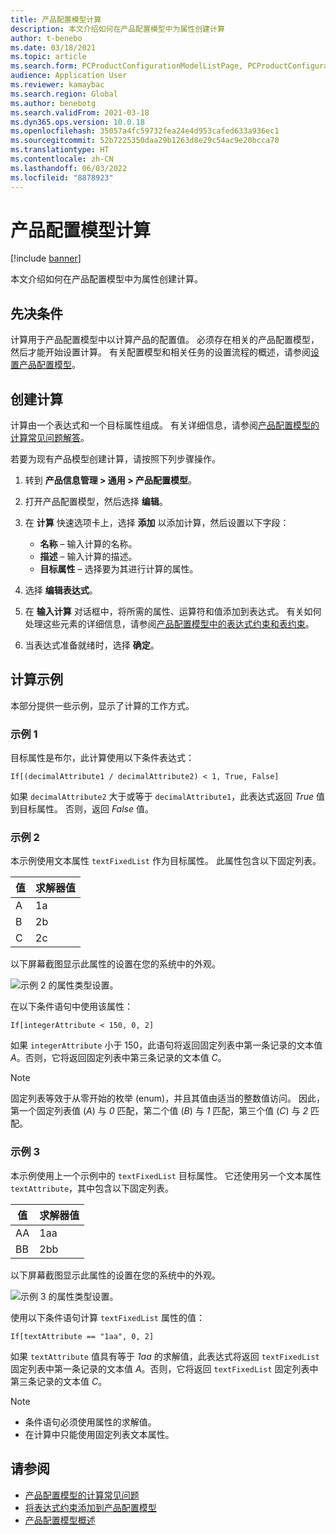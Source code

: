 ```yaml
---
title: 产品配置模型计算
description: 本文介绍如何在产品配置模型中为属性创建计算
author: t-benebo
ms.date: 03/18/2021
ms.topic: article
ms.search.form: PCProductConfigurationModelListPage, PCProductConfigurationModelDetails
audience: Application User
ms.reviewer: kamaybac
ms.search.region: Global
ms.author: benebotg
ms.search.validFrom: 2021-03-18
ms.dyn365.ops.version: 10.0.18
ms.openlocfilehash: 35057a4fc59732fea24e4d953cafed633a936ec1
ms.sourcegitcommit: 52b7225350daa29b1263d8e29c54ac9e20bcca70
ms.translationtype: HT
ms.contentlocale: zh-CN
ms.lasthandoff: 06/03/2022
ms.locfileid: "8878923"
---
```

# <a name="product-configuration-model-calculations"></a>产品配置模型计算

[!include [banner](../includes/banner.md)]

本文介绍如何在产品配置模型中为属性创建计算。

## <a name="prerequisites"></a>先决条件

计算用于产品配置模型中以计算产品的配置值。 必须存在相关的产品配置模型，然后才能开始设置计算。 有关配置模型和相关任务的设置流程的概述，请参阅[设置产品配置模型](set-up-maintain-product-configuration-model.md)。

## <a name="create-a-calculation"></a>创建计算

计算由一个表达式和一个目标属性组成。 有关详细信息，请参阅[产品配置模型的计算常见问题解答](calculate-product-configuration-models.md)。

若要为现有产品模型创建计算，请按照下列步骤操作。

1. 转到 **产品信息管理 \> 通用 \> 产品配置模型**。
1. 打开产品配置模型，然后选择 **编辑**。
1. 在 **计算** 快速选项卡上，选择 **添加** 以添加计算，然后设置以下字段：

    - **名称** – 输入计算的名称。
    - **描述** – 输入计算的描述。
    - **目标属性** – 选择要为其进行计算的属性。

1. 选择 **编辑表达式**。
1. 在 **输入计算** 对话框中，将所需的属性、运算符和值添加到表达式。 有关如何处理这些元素的详细信息，请参阅[产品配置模型中的表达式约束和表约束](expression-constraints-table-constraints-product-configuration-models.md)。
1. 当表达式准备就绪时，选择 **确定**。

## <a name="calculation-examples"></a>计算示例

本部分提供一些示例，显示了计算的工作方式。

### <a name="example-1"></a>示例 1

目标属性是布尔，此计算使用以下条件表达式：

`If[(decimalAttribute1 / decimalAttribute2) < 1, True, False]`

如果 `decimalAttribute2` 大于或等于 `decimalAttribute1`，此表达式返回 *True* 值到目标属性。 否则，返回 *False* 值。

### <a name="example-2"></a>示例 2

本示例使用文本属性 `textFixedList` 作为目标属性。 此属性包含以下固定列表。

| 值 | 求解器值 |
|---|---|
| A | 1a |
| B | 2b |
| C | 2c |

以下屏幕截图显示此属性的设置在您的系统中的外观。

![示例 2 的属性类型设置。](media/model-calculations-example2.png "示例 2 的属性类型设置")

在以下条件语句中使用该属性：

`If[integerAttribute < 150, 0, 2]`

如果 `integerAttribute` 小于 150，此语句将返回固定列表中第一条记录的文本值 *A*。否则，它将返回固定列表中第三条记录的文本值 *C*。

> [!NOTE]
> 固定列表等效于从零开始的枚举 (enum)，并且其值由适当的整数值访问。 因此，第一个固定列表值 (*A*) 与 *0* 匹配，第二个值 (*B*) 与 *1* 匹配，第三个值 (*C*) 与 *2* 匹配。

### <a name="example-3"></a>示例 3

本示例使用上一个示例中的 `textFixedList` 目标属性。 它还使用另一个文本属性 `textAttribute`，其中包含以下固定列表。

| 值 | 求解器值 |
|---|---|
| AA | 1aa |
| BB | 2bb |

以下屏幕截图显示此属性的设置在您的系统中的外观。

![示例 3 的属性类型设置。](media/model-calculations-example3.png "示例 3 的属性类型设置")

使用以下条件语句计算 `textFixedList` 属性的值：

`If[textAttribute == "1aa", 0, 2]`

如果 `textAttribute` 值具有等于 *1aa* 的求解值，此表达式将返回 `textFixedList` 固定列表中第一条记录的文本值 *A*。否则，它将返回 `textFixedList` 固定列表中第三条记录的文本值 *C*。

> [!NOTE]
> - 条件语句必须使用属性的求解值。
> - 在计算中只能使用固定列表文本属性。

## <a name="see-also"></a>请参阅

- [产品配置模型的计算常见问题](calculate-product-configuration-models.md)
- [将表达式约束添加到产品配置模型](tasks/add-expression-constraint-product-configuration-model.md)
- [产品配置模型概述](product-configuration-models.md)
